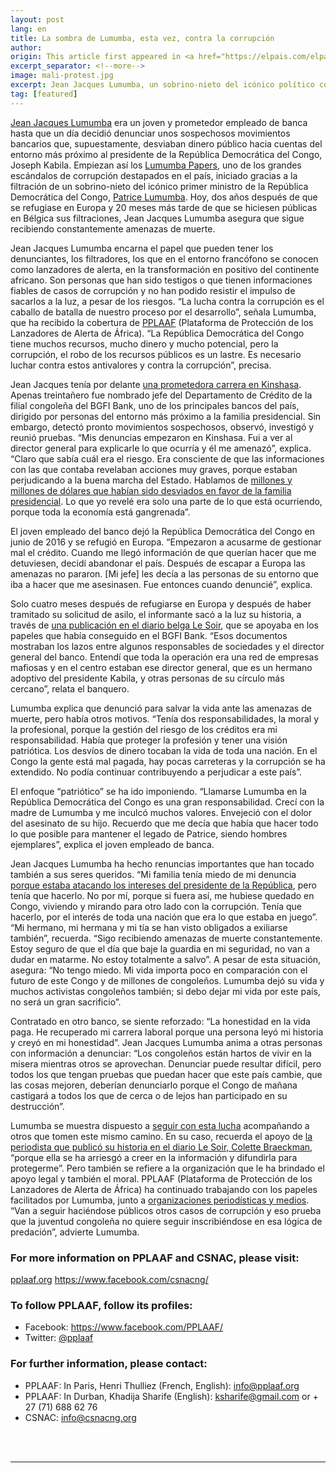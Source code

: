 ```yaml
---
layout: post
lang: en
title: La sombra de Lumumba, esta vez, contra la corrupción
author: 
origin: This article first appeared in <a href="https://elpais.com/elpais/2018/08/07/planeta_futuro/1533654934_264710.html?id_externo_rsoc=TW_CC" target="_blank">El Pais</a>
excerpt_separator: <!--more-->
image: mali-protest.jpg
excerpt: Jean Jacques Lumumba, un sobrino-nieto del icónico político congoleño, era un prometedor empleado de banca, hasta que lo arriesgó todo para denunciar una trama que dio origen a un gran escándalo
tag: [featured]
---
```


[Jean Jacques Lumumba](https://twitter.com/lumumbajj?lang=es) era un joven y prometedor empleado de banca hasta que un día decidió denunciar unos sospechosos movimientos bancarios que, supuestamente, desviaban dinero público hacia cuentas del entorno más próximo al presidente de la República Democrática del Congo, Joseph Kabila. Empiezan así los [Lumumba Papers](http://lumumbapapers.info/), uno de los grandes escándalos de corrupción destapados en el país, iniciado gracias a la filtración de un sobrino-nieto del icónico primer ministro de la República Democrática del Congo, [Patrice Lumumba](https://www.theguardian.com/global-development/poverty-matters/2011/jan/17/patrice-lumumba-50th-anniversary-assassination). Hoy, dos años después de que se refugiase en Europa y 20 meses más tarde de que se hiciesen públicas en Bélgica sus filtraciones, Jean Jacques Lumumba asegura que sigue recibiendo constantemente amenazas de muerte.

Jean Jacques Lumumba encarna el papel que pueden tener los denunciantes, los filtradores, los que en el entorno francófono se conocen como lanzadores de alerta, en la transformación en positivo del continente africano. Son personas que han sido testigos o que tienen informaciones fiables de casos de corrupción y no han podido resistir el impulso de sacarlos a la luz, a pesar de los riesgos. “La lucha contra la corrupción es el caballo de batalla de nuestro proceso por el desarrollo”, señala Lumumba, que ha recibido la cobertura de [PPLAAF](https://pplaaf.org/fr/) (Plataforma de Protección de los Lanzadores de Alerta de África). “La República Democrática del Congo tiene muchos recursos, mucho dinero y mucho potencial, pero la corrupción, el robo de los recursos públicos es un lastre. Es necesario luchar contra estos antivalores y contra la corrupción”, precisa.

Jean Jacques tenía por delante [una prometedora carrera en Kinshasa](http://www.jeuneafrique.com/mag/371863/politique/rd-congo-jean-jacques-lumumba-lanceur-dalerte-gene-bgfi-bank-lentourage-de-kabila/). Apenas treintañero fue nombrado jefe del Departamento de Crédito de la filial congoleña del BGFI Bank, uno de los principales bancos del país, dirigido por personas del entorno más próximo a la familia presidencial. Sin embargo, detectó pronto movimientos sospechosos, observó, investigó y reunió pruebas. “Mis denuncias empezaron en Kinshasa. Fui a ver al director general para explicarle lo que ocurría y él me amenazó”, explica. “Claro que sabía cuál era el riesgo. Era consciente de que las informaciones con las que contaba revelaban acciones muy graves, porque estaban perjudicando a la buena marcha del Estado. Hablamos de [millones y millones de dólares que habían sido desviados en favor de la familia presidencial](https://www.lemonde.fr/afrique/article/2016/12/22/jean-jacques-lumumba-banquier-congolais-exile-et-denonciateur-du-systeme-kabila_5053068_3212.html). Lo que yo revelé era solo una parte de lo que está ocurriendo, porque toda la economía está gangrenada”.

El joven empleado del banco dejó la República Democrática del Congo en junio de 2016 y se refugió en Europa. “Empezaron a acusarme de gestionar mal el crédito. Cuando me llegó información de que querían hacer que me detuviesen, decidí abandonar el país. Después de escapar a Europa las amenazas no pararon. [Mi jefe] les decía a las personas de su entorno que iba a hacer que me asesinasen. Fue entonces cuando denuncié”, explica.

Solo cuatro meses después de refugiarse en Europa y después de haber tramitado su solicitud de asilo, el informante sacó a la luz su historia, a través de [una publicación en el diario belga Le Soir](http://www.lesoir.be/archive/d-20161029-GAVQPW?referer=/archives/recherche?datefilter=last5year&sort=date+desc&start=10&word=jean+jacques+lumumba), que se apoyaba en los papeles que había conseguido en el BGFI Bank. “Esos documentos mostraban los lazos entre algunos responsables de sociedades y el director general del banco. Entendí que toda la operación era una red de empresas mafiosas y en el centro estaban ese director general, que es un hermano adoptivo del presidente Kabila, y otras personas de su círculo más cercano”, relata el banquero.

Lumumba explica que denunció para salvar la vida ante las amenazas de muerte, pero había otros motivos. “Tenía dos responsabilidades, la moral y la profesional, porque la gestión del riesgo de los créditos era mi responsabilidad. Había que proteger la profesión y tener una visión patriótica. Los desvíos de dinero tocaban la vida de toda una nación. En el Congo la gente está mal pagada, hay pocas carreteras y la corrupción se ha extendido. No podía continuar contribuyendo a perjudicar a este país”.

El enfoque “patriótico” se ha ido imponiendo. “Llamarse Lumumba en la República Democrática del Congo es una gran responsabilidad. Crecí con la madre de Lumumba y me inculcó muchos valores. Envejeció con el dolor del asesinato de su hijo. Recuerdo que me decía que había que hacer todo lo que posible para mantener el legado de Patrice, siendo hombres ejemplares”, explica el joven empleado de banca.

Jean Jacques Lumumba ha hecho renuncias importantes que han tocado también a sus seres queridos. “Mi familia tenía miedo de mi denuncia [porque estaba atacando los intereses del presidente de la República](https://www.bloomberg.com/news/features/2016-12-15/with-his-family-fortune-at-stake-congo-president-kabila-digs-in), pero tenía que hacerlo. No por mí, porque si fuera así, me hubiese quedado en Congo, viviendo y mirando para otro lado con la corrupción. Tenía que hacerlo, por el interés de toda una nación que era lo que estaba en juego”. “Mi hermano, mi hermana y mi tía se han visto obligados a exiliarse también”, recuerda. “Sigo recibiendo amenazas de muerte constantemente. Estoy seguro de que el día que baje la guardia en mi seguridad, no van a dudar en matarme. No estoy totalmente a salvo”. A pesar de esta situación, asegura: “No tengo miedo. Mi vida importa poco en comparación con el futuro de este Congo y de millones de congoleños. Lumumba dejó su vida y muchos activistas congoleños también; si debo dejar mi vida por este país, no será un gran sacrificio”.

Contratado en otro banco, se siente reforzado: “La honestidad en la vida paga. He recuperado mi carrera laboral porque una persona leyó mi historia y creyó en mi honestidad”. Jean Jacques Lumumba anima a otras personas con información a denunciar: “Los congoleños están hartos de vivir en la misera mientras otros se aprovechan. Denunciar puede resultar difícil, pero todos los que tengan pruebas que puedan hacer que este país cambie, que las cosas mejoren, deberían denunciarlo porque el Congo de mañana castigará a todos los que de cerca o de lejos han participado en su destrucción”.

Lumumba se muestra dispuesto a [seguir con esta lucha](https://afrique.lalibre.be/11233/rdc-jean-jacques-lumumba-nattendons-plus-un-homme-providentiel/) acompañando a otros que tomen este mismo camino. En su caso, recuerda el apoyo de [la periodista que publicó su historia en el diario Le Soir, Colette Braeckman](http://www.rfi.fr/afrique/20161029-rdc-revelations-jean-jacques-lumumba-soir-kabila-banque-bgfi-corruption), “porque ella se ha arriesgó a creer en la información y difundirla para protegerme”. Pero también se refiere a la organización que le ha brindado el apoyo legal y también el moral. PPLAAF (Plataforma de Protección de los Lanzadores de Alerta de África) ha continuado trabajando con los papeles facilitados por Lumumba, junto a [organizaciones periodísticas y medios](https://www.lemonde.fr/afrique/article/2017/07/11/le-mysterieux-yacht-de-luxe-des-partenaires-d-affaires-du-president-kabila_5159113_3212.html?xtmc=jean_jacques_lumumba&xtcr=2). “Van a seguir haciéndose públicos otros casos de corrupción y eso prueba que la juventud congoleña no quiere seguir inscribiéndose en esa lógica de predación”, advierte Lumumba.

### For more information on PPLAAF and CSNAC, please visit:
[pplaaf.org](https://pplaaf.org)
<https://www.facebook.com/csnacng/> 


### To follow PPLAAF, follow its profiles:
- Facebook: <https://www.facebook.com/PPLAAF/>
- Twitter: [@pplaaf](https://twitter.com/pplaaf)

### For further information, please contact:
- PPLAAF: In Paris, Henri Thulliez (French, English): [info@pplaaf.org](mailto:info@pplaaf.org)
- PPLAAF: In Durban, Khadija Sharife (English): [ksharife@gmail.com](mailto:ksharife@gmail.com) or + 27 (71) 688 62 76
- CSNAC: [info@csnacng.org](mailto:info@csnacng.org)



<br>
<br>

----------------------